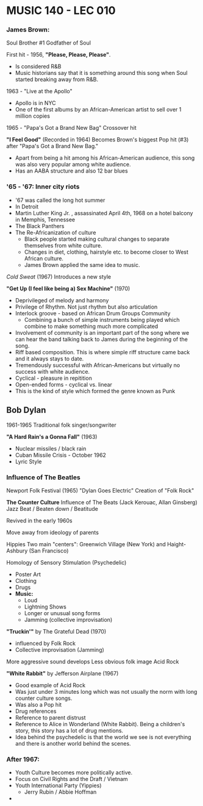 # MUSIC 140 - LEC 010
### James Brown:
Soul Brother #1
Godfather of Soul

First hit - 1956, **"Please, Please, Please"**.
- Is considered R&B
- Music historians say that it is something around this song when Soul started breaking away from R&B.

1963 - "Live at the Apollo"
- Apollo is in NYC
- One of the first albums by an African-American artist to sell over 1 million copies

1965 - "Papa's Got a Brand New Bag" Crossover hit

**"I Feel Good"** (Recorded in 1964) Becomes Brown's biggest Pop hit (#3) after "Papa's Got a Brand New Bag."
- Apart from being a hit among his African-American audience, this song was also very popular among white audience.
- Has an AABA structure and also 12 bar blues

### '65 - '67: Inner city riots
- '67 was called the long hot summer
- In Detroit
- Martin Luther King Jr. , assassinated April 4th, 1968  on a hotel balcony in Memphis, Tennessee
- The Black Panthers
- The Re-Africanization of culture
  - Black people started making cultural changes to separate themselves from white culture.
  - Changes in diet, clothing, hairstyle etc. to become closer to West African culture.
  - James Brown applied the same idea to music.

_Cold Sweat_ (1967)
Introduces a new style

**"Get Up (I feel like being a) Sex Machine"** (1970)
- Deprivileged of melody and harmony
- Privilege of Rhythm. Not just rhythm but also articulation
- Interlock groove - based on African Drum Groups Community
  - Combining a bunch of simple instruments being played which combine to make something much more complicated
- Involvement of community is an important part of the song where we can hear the band talking back to James during the beginning of the song.
- Riff based composition. This is where simple riff structure came back and it always stays to date.
- Tremendously successful with African-Americans but virtually no success with white audience.
- Cyclical - pleasure in repitition
- Open-ended forms - cyclical vs. linear
- This is the kind of style which formed the genre known as Punk

## Bob Dylan
1961-1965 Traditional folk singer/songwriter

**"A Hard Rain's a Gonna Fall"** (1963)
- Nuclear missiles / black rain
- Cuban Missile Crisis - October 1962
- Lyric Style

### Influence of The Beatles
Newport Folk Festival (1965)
"Dylan Goes Electric"
Creation of "Folk Rock"

**The Counter Culture**
Influence of The Beats (Jack Kerouac, Allan Ginsberg)
Jazz Beat / Beaten down / Beatitude

Revived in the early 1960s

Move away from ideology of parents

Hippies
Two main "centers": Greenwich Village (New York) and Haight-Ashbury (San Francisco)

Homology of Sensory Stimulation (Psychedelic)
- Poster Art
- Clothing
- Drugs
- **Music:**
  - Loud
  - Lightning Shows
  - Longer or unusual song forms
  - Jamming (collective improvisation)


**"Truckin'"** by The Grateful Dead (1970)
- influenced by Folk Rock 
- Collective improvisation (Jamming)

More aggressive sound develops
Less obvious folk image
Acid Rock

**"White Rabbit"** by Jefferson Airplane (1967)
- Good example of Acid Rock
- Was just under 3 minutes long which was not usually the norm with long counter culture songs.
- Was also a Pop hit
- Drug references
- Reference to parent distrust
- Reference to Alice in Wonderland (White Rabbit). Being a children's story, this story has a lot of drug mentions.
- Idea behind the psychedelic is that the world we see is not everything and there is another world behind the scenes.


### After 1967:
- Youth Culture becomes more politically active.
- Focus on Civil Rights and the Draft / Vietnam
- Youth International Party (Yippies)
  - Jerry Rubin / Abbie Hoffman
 - 
<!--stackedit_data:
eyJoaXN0b3J5IjpbMjg5MTkxMDAzLDExMzQ5ODg0NzEsMTQ1OD
g0NzYwNywtNjMyOTczNDMzLDIwMjgzNzk1NzEsLTE3NTU0ODgz
NjUsNDMyMzAzNDM0LDE1NzczMjk3NzgsOTQ4NTE2ODY1LC0yMD
E2MDUwMjUsLTEzMDQ4ODAyODUsLTIwODk4MjcwMjAsLTQxNzk3
OTg4OCwtNzg4MzI1Mzk3LDE3MTI4Nzk2MzgsOTA4ODIzMTc3LD
E1OTE5MzE1NjcsMTcyMDg1MTYyNiwtMTQzMDE1MDc2M119
-->